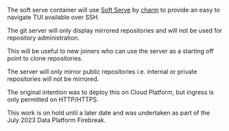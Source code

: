The soft serve container will use [Soft Serve](https://github.com/charmbracelet/soft-serve) by [charm](https://github.com/charmbracelet/) to provide an easy to navigate TUI available over SSH.

The git server will only display mirrored repositories and will not be used for repository administration.

This will be useful to new joiners who can use the server as a starting off point to clone repositories.

The server will only mirror public repositories i.e. internal or private repositories will not be mirrored.

The original intention was to deploy this on Cloud Platform, but ingress is only permitted on HTTP/HTTPS.

This work is on hold until a later date and was undertaken as part of the July 2023 Data Platform Firebreak.